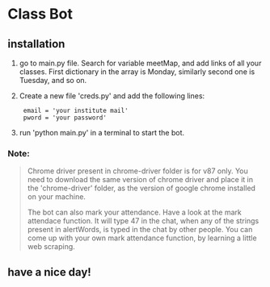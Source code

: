 # Class Bot

## installation 

1. go to main.py file. Search for variable meetMap, and add links of all your classes.
First dictionary in the array is Monday, similarly second one is Tuesday, and so on.

2. Create a new file 'creds.py' and add the following lines:

        email = 'your institute mail'
        pword = 'your password'

3. run 'python main.py' in a terminal to start the bot.


### Note:
>Chrome driver present in chrome-driver folder is for v87 only.
>You need to download the same version of chrome driver and place it in the 
>'chrome-driver' folder, as the version of google chrome installed on your machine. 
>
>The bot can also mark your attendance.
>Have a look at the mark attendace function.
>It will type 47 in the chat, when any of the strings present in alertWords,
>is typed in the chat by other people.
>You can come up with your own mark attendance function, by learning a little 
>web scraping. 

## have a nice day!



